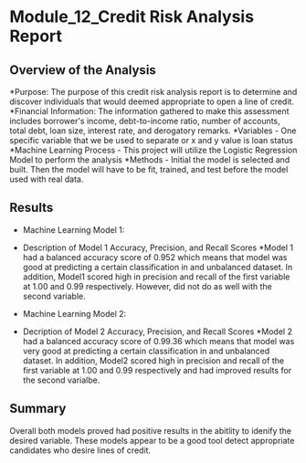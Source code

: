 # Module_12_Credit Risk Analysis Report

## Overview of the Analysis
*Purpose: The purpose of this credit risk analysis report is to determine and discover individuals that would deemed appropriate to open a line of credit. 
*Financial Information: The information gathered to make this assessment includes borrower's income, debt-to-income ratio, number of accounts, total debt, loan size, interest rate, and derogatory remarks.
*Variables - One specific variable that we be used to separate or x and y value is loan status
*Machine Learning Process - This project will utilize the Logistic Regression Model to perform the analysis
*Methods - Initial the model is selected and built. Then the model will have to be fit, trained, and test before the model used with real data.

## Results
* Machine Learning Model 1:
* Description of Model 1 Accuracy, Precision, and Recall Scores
*Model 1 had a balanced accuracy score of 0.952 which means that model was good at predicting a certain classification in and unbalanced dataset. In addition, Model1 scored high in precision and recall of the first variable at 1.00 and 0.99 respectively.  However, did not do as well with the second variable.
  
* Machine Learning Model 2:
* Decription of Model 2 Accuracy, Precision, and Recall Scores
*Model 2 had a balanced accuracy score of 0.99.36 which means that model was very good at predicting a certain classification in and unbalanced dataset. In addition, Model2 scored high in precision and recall of the first variable at 1.00 and 0.99 respectively and had improved results for the second varialbe.
  
## Summary
Overall both models proved had positive results in the abitlity to idenify the desired variable. These models appear to be a good tool detect appropriate candidates who desire lines of credit.

